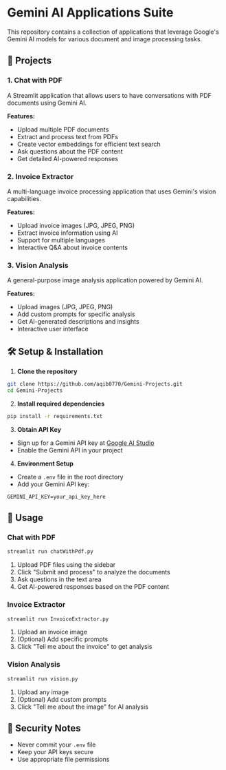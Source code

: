 # Gemini AI Applications Suite

This repository contains a collection of applications that leverage Google's Gemini AI models for various document and image processing tasks.

## 🚀 Projects

### 1. Chat with PDF
A Streamlit application that allows users to have conversations with PDF documents using Gemini AI.

**Features:**
- Upload multiple PDF documents
- Extract and process text from PDFs
- Create vector embeddings for efficient text search
- Ask questions about the PDF content
- Get detailed AI-powered responses

### 2. Invoice Extractor
A multi-language invoice processing application that uses Gemini's vision capabilities.

**Features:**
- Upload invoice images (JPG, JPEG, PNG)
- Extract invoice information using AI
- Support for multiple languages
- Interactive Q&A about invoice contents

### 3. Vision Analysis
A general-purpose image analysis application powered by Gemini AI.

**Features:**
- Upload images (JPG, JPEG, PNG)
- Add custom prompts for specific analysis
- Get AI-generated descriptions and insights
- Interactive user interface

## 🛠️ Setup & Installation

1. **Clone the repository**
```bash
git clone https://github.com/aqib0770/Gemini-Projects.git
cd Gemini-Projects
```

2. **Install required dependencies**
```bash
pip install -r requirements.txt
```

3. **Obtain API Key**
- Sign up for a Gemini API key at [Google AI Studio](https://aistudio.google.com/app/apikey)
- Enable the Gemini API in your project



4. **Environment Setup**
- Create a `.env` file in the root directory
- Add your Gemini API key:
```
GEMINI_API_KEY=your_api_key_here
```


## 🚀 Usage

### Chat with PDF
```bash
streamlit run chatWithPdf.py
```
1. Upload PDF files using the sidebar
2. Click "Submit and process" to analyze the documents
3. Ask questions in the text area
4. Get AI-powered responses based on the PDF content

### Invoice Extractor
```bash
streamlit run InvoiceExtractor.py
```
1. Upload an invoice image
2. (Optional) Add specific prompts
3. Click "Tell me about the invoice" to get analysis

### Vision Analysis
```bash
streamlit run vision.py
```
1. Upload any image
2. (Optional) Add custom prompts
3. Click "Tell me about the image" for AI analysis

## 🔐 Security Notes
- Never commit your `.env` file
- Keep your API keys secure
- Use appropriate file permissions

